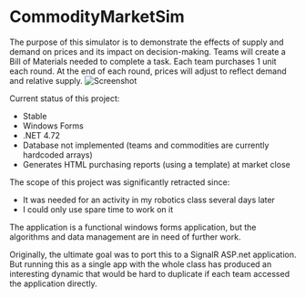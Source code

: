 # CommodityMarketSim

The purpose of this simulator is to demonstrate the effects of supply and demand on prices and its impact on decision-making. Teams will create a Bill of Materials needed to complete a task. Each team purchases 1 unit each round. At the end of each round, prices will adjust to reflect demand and relative supply.
![Screenshot](https://i.imgur.com/0Rgwo9d.png)

Current status of this project:
- Stable
- Windows Forms
- .NET 4.72
- Database not implemented (teams and commodities are currently hardcoded arrays)
- Generates HTML purchasing reports (using a template) at market close

The scope of this project was significantly retracted since: 
- It was needed for an activity in my robotics class several days later
- I could only use spare time to work on it

The application is a functional windows forms application, but the algorithms and data management are in need of further work.

Originally, the ultimate goal was to port this to a SignalR ASP.net application. But running this as a single app with the whole class has produced an interesting dynamic that would be hard to duplicate if each team accessed the application directly.




